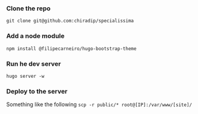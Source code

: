 ### Clone the repo 
`git clone git@github.com:chiradip/specialissima`

### Add a node module 
`npm install @filipecarneiro/hugo-bootstrap-theme`

### Run he dev server 
`hugo server -w`

### Deploy to the server 
Something like the following
`scp -r public/* root@[IP]:/var/www/[site]/`




